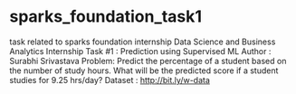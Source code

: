 # sparks_foundation_task1
task related to sparks foundation internship
Data Science and Business Analytics Internship
Task #1 : Prediction using Supervised ML
Author : Surabhi Srivastava
Problem: Predict the percentage of a student based on the number of study hours. What will be the predicted score if a student studies for 9.25 hrs/day?
Dataset : http://bit.ly/w-data
